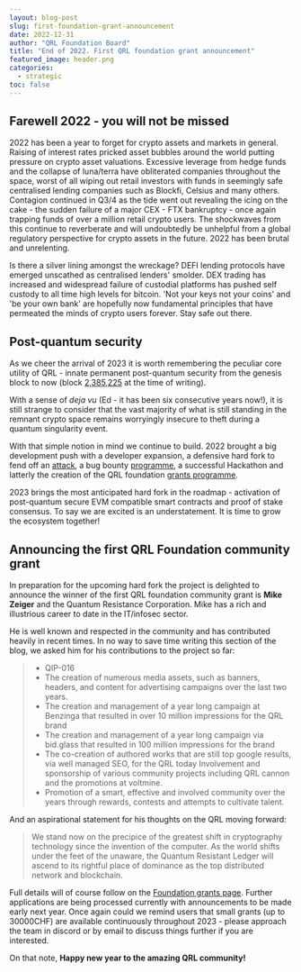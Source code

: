 ```yaml
---
layout: blog-post
slug: first-foundation-grant-announcement 
date: 2022-12-31
author: "QRL Foundation Board"
title: "End of 2022. First QRL foundation grant announcement"
featured_image: header.png
categories:
  - strategic
toc: false
---
```


## Farewell 2022 - you will not be missed ##

2022 has been a year to forget for crypto assets and markets in general. Raising of interest rates pricked asset bubbles around the world putting pressure on crypto asset valuations. Excessive leverage from hedge funds and the collapse of luna/terra have obliterated companies throughout the space, worst of all wiping out retail investors with funds in seemingly safe centralised lending companies such as Blockfi, Celsius and many others. Contagion continued in Q3/4 as the tide went out revealing the icing on the cake - the sudden failure of a major CEX - FTX bankruptcy - once again trapping funds of over a million retail crypto users. The shockwaves from this continue to reverberate and will undoubtedly be unhelpful from a global regulatory perspective for crypto assets in the future. 2022 has been brutal and unrelenting.

Is there a silver lining amongst the wreckage? DEFI lending protocols have emerged unscathed as centralised lenders' smolder. DEX trading has increased and widespread failure of custodial platforms has pushed self custody to all time high levels for bitcoin.  'Not your keys not your coins' and 'be your own bank' are hopefully now fundamental principles that have permeated the minds of crypto users forever. Stay safe out there.

## Post-quantum security ##

As we cheer the arrival of 2023 it is worth remembering the peculiar core utility of QRL - innate permanent post-quantum security from the genesis block to now (block [2,385,225](https://https://explorer.theqrl.org/block/2385225) at the time of writing). 

With a sense of *deja vu* (Ed - it has been six consecutive years now!), it is still strange to consider that the vast majority of what is still standing in the remnant crypto space remains worryingly insecure to theft during a quantum singularity event. 

With that simple notion in mind we continue to build. 2022 brought a big development push with a developer expansion, a defensive hard fork to fend off an [attack](https://), a bug bounty [programme](https://https://www.theqrl.org/blog/bug-bounty-programme-released-by-the-qrl-foundation/), a successful Hackathon and latterly the creation of the QRL foundation  [grants programme](https://https://qrl.foundation/grants.html).

2023 brings the most anticipated hard fork in the roadmap - activation of post-quantum secure EVM compatible smart contracts and proof of stake consensus. To say we are excited is an understatement. It is time to grow the ecosystem together! 


## Announcing the first QRL Foundation community grant

In preparation for the upcoming hard fork the project is delighted to announce the winner of the first QRL foundation community grant is **Mike Zeiger** and the Quantum Resistance Corporation. Mike has a rich and illustrious career to date in the IT/infosec sector. 

He is well known and respected in the community and has contributed heavily in recent times. In no way to save time writing this section of the blog, we asked him for his contributions to the project so far: 

> - QIP-016
> - The creation of numerous media assets, such as banners, headers, and content for advertising campaigns over the last two years.
> - The creation and management of a year long campaign at Benzinga that resulted in over 10 million impressions for the QRL brand
> - The creation and management of a year long campaign via bid.glass that resulted in 100 million impressions for the brand
> - The co-creation of authored works that are still top google results, via well managed SEO, for the QRL today Involvement and sponsorship of various community projects including QRL cannon and the promotions at voltmine.
> - Promotion of a smart, effective and involved community over the years through rewards, contests and attempts to cultivate talent.

And an aspirational statement for his thoughts on the QRL moving forward: 

>We stand now on the precipice of the greatest shift in cryptography technology since the invention of the computer. As the world shifts under the feet of the unaware, the Quantum Resistant Ledger will ascend to its rightful place of dominance as the top distributed network and blockchain.

Full details will of course follow on the [Foundation grants page](https://qrl.foundation/grants.html). Further applications are being processed currently with announcements to be made early next year. Once again could we remind users that small grants (up to 30000CHF) are available continuously throughout 2023 - please approach the team in discord or by email to discuss things further if you are interested. 



On that note, **Happy new year to the amazing QRL community!**